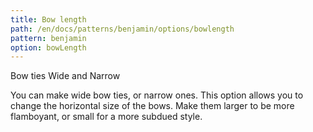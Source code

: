 ```yaml
---
title: Bow length
path: /en/docs/patterns/benjamin/options/bowlength
pattern: benjamin
option: bowLength
---
```


Bow ties Wide and Narrow

You can make wide bow ties, or narrow ones. This option allows you to change the horizontal size of the bows. Make them larger to be more flamboyant, or small for a more subdued style.